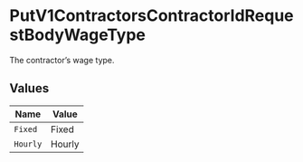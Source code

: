 # PutV1ContractorsContractorIdRequestBodyWageType

The contractor’s wage type.



## Values

| Name     | Value    |
| -------- | -------- |
| `Fixed`  | Fixed    |
| `Hourly` | Hourly   |